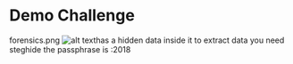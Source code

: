 # Demo Challenge
forensics.png ![alt text](Images/forensics.png)has a hidden data inside it to extract data
you need steghide the passphrase is :2018
